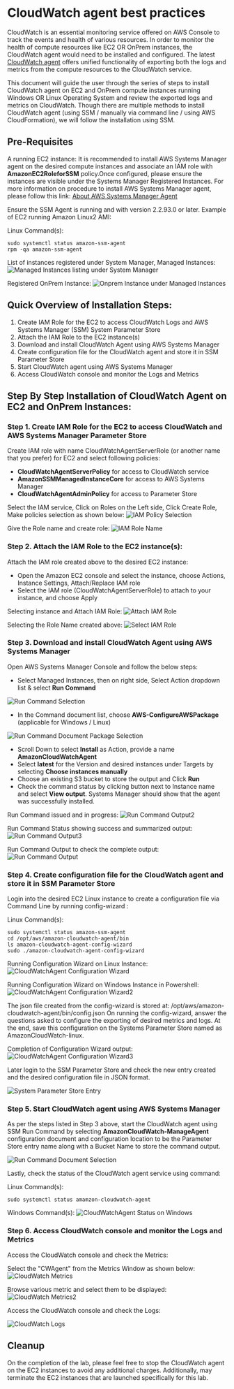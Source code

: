 # CloudWatch agent best practices

CloudWatch is an essential monitoring service offered on AWS Console to track the events and health of various resources. In order to monitor the health of compute resources like EC2 OR OnPrem instances, the CloudWatch agent would need to be installed and configured. The latest [CloudWatch agent](https://docs.aws.amazon.com/AmazonCloudWatch/latest/monitoring/Install-CloudWatch-Agent.html) offers unified functionality of exporting both the logs and metrics from the compute resources to the CloudWatch service. 

This document will guide the user through the series of steps to install CloudWatch agent on EC2 and OnPrem compute instances running Windows OR Linux Operating System and review the exported logs and metrics on CloudWatch.
Though there are multiple methods to install CloudWatch agent (using SSM / manually via command line / using AWS CloudFormation), we will follow the installation using SSM.

## Pre-Requisites

A running EC2 instance:
It is recommended to install AWS Systems Manager agent on the desired compute instances and associate an IAM role with **AmazonEC2RoleforSSM** policy.Once configured, please ensure the instances are visible under the Systems Manager Registered Instances. For more information on procedure to install AWS Systems Manager agent, please follow this link: [About AWS Systems Manager Agent](https://docs.aws.amazon.com/systems-manager/latest/userguide/prereqs-ssm-agent.html)

Ensure the SSM Agent is running and with version 2.2.93.0 or later. Example of EC2 running Amazon Linux2 AMI:

Linux Command(s):
```console
sudo systemctl status amazon-ssm-agent
rpm -qa amazon-ssm-agent
```

List of instances registered under System Manager, Managed Instances:
![Managed Instances listing under System Manager](images/ManagedInstancesList.png)

Registered OnPrem Instance:
![Onprem Instance under Managed Instances](images/OnpremInstance.png)

## Quick Overview of Installation Steps:

1. Create IAM Role for the EC2 to access CloudWatch Logs and AWS Systems Manager (SSM) System Parameter Store
2. Attach the IAM Role to the EC2 instance(s)
3. Download and install CloudWatch Agent using AWS Systems Manager
4. Create configuration file for the CloudWatch agent and store it in SSM Parameter Store
5. Start CloudWatch agent using AWS Systems Manager
6. Access CloudWatch console and monitor the Logs and Metrics 

## Step By Step Installation of CloudWatch Agent on EC2 and OnPrem Instances:

### Step 1. Create IAM Role for the EC2 to access CloudWatch and AWS Systems Manager Parameter Store

Create IAM role with name CloudWatchAgentServerRole (or another name that you prefer) for EC2 and select following policies:
  * **CloudWatchAgentServerPolicy** for access to CloudWatch service
  * **AmazonSSMManagedInstanceCore** for access to AWS Systems Manager
  * **CloudWatchAgentAdminPolicy** for access to Parameter Store

Select the IAM service, Click on Roles on the Left side, Click Create Role, Make policies selection as shown below:
![IAM Policy Selection](images/IAMRolePolicies.png)

Give the Role name and create role:
![IAM Role Name](images/IAMRoleName.png)





### Step 2. Attach the IAM Role to the EC2 instance(s):

Attach the IAM role created above to the desired EC2 instance:
  * Open the Amazon EC2 console and select the instance, choose Actions, Instance Settings, Attach/Replace IAM role
  * Select the IAM role (CloudWatchAgentServerRole) to attach to your instance, and choose Apply

Selecting instance and Attach IAM Role:
![Attach IAM Role](images/AttachIAMRole.png)

Selecting the Role Name created above:
![Select IAM Role](images/SelectingRole.png)





### Step 3. Download and install CloudWatch Agent using AWS Systems Manager

Open AWS Systems Manager Console and follow the below steps:
  * Select Managed Instances, then on right side, Select Action dropdown list & select **Run Command**

![Run Command Selection](images/RunCommandSelect.png)

  * In the Command document list, choose **AWS-ConfigureAWSPackage** (applicable for Windows / Linux)

![Run Command Document Package Selection](images/RunCommandDocumentSelectPackage.png)

  * Scroll Down to select **Install** as Action, provide a name **AmazonCloudWatchAgent**
  * Select **latest** for the Version and desired instances under Targets by selecting **Choose instances manually** 
  * Choose an existing S3 bucket to store the output and Click **Run**
  * Check the command status by clicking button next to Instance name and select **View output**. Systems Manager should show that the agent was successfully installed.

Run Command issued and in progress:
![Run Command Output2](images/RunCmd-InProgress.png)

Run Command Status showing success and summarized output:
![Run Command Output3](images/Windows-RunCmd-OP.png)

Run Command Output to check the complete output: 
![Run Command Output](images/RunCommandOutput.png)





### Step 4. Create configuration file for the CloudWatch agent and store it in SSM Parameter Store

Login into the desired EC2 Linux instance to create a configuration file via Command Line by running config-wizard :

Linux Command(s):
```console
sudo systemctl status amazon-ssm-agent
cd /opt/aws/amazon-cloudwatch-agent/bin
ls amazon-cloudwatch-agent-config-wizard
sudo ./amazon-cloudwatch-agent-config-wizard
```

Running Configuration Wizard on Linux Instance:
![CloudWatchAgent Configuration Wizard](images/CWAgentConfig.png)

Running Configuration Wizard on Windows Instance in Powershell:
![CloudWatchAgent Configuration Wizard2](images/Windows-CWAgent-Config1.png)

The json file created from the config-wizard is stored at: /opt/aws/amazon-cloudwatch-agent/bin/config.json
On running the config-wizard, answer the questions asked to configure the exporting of desired metrics and logs. At the end, save this configuration on the Systems Parameter Store named as AmazonCloudWatch-linux.

Completion of Configuration Wizard output:
![CloudWatchAgent Configuration Wizard3](images/Windows-CWAgent-Config2.png)

Later login to the SSM Parameter Store and check the new entry created and the desired configuration file in JSON format.

![System Parameter Store Entry](images/SystemParameterStore.png)





### Step 5. Start CloudWatch agent using AWS Systems Manager

As per the steps listed in Step 3 above, start the CloudWatch agent using SSM Run Command by selecting **AmazonCloudWatch-ManageAgent** configuration document and configuration location to be the Parameter Store entry name along with a Bucket Name to store the command output.

![Run Command Document Selection](images/RunCommandDocumentSelect.png)

Lastly, check the status of the CloudWatch agent service using command:

Linux Command(s):
```console
sudo systemctl status amamzon-cloudwatch-agent
```
Windows Command(s):
![CloudWatchAgent Status on Windows](images/Windows-ServiceStatus.png)





### Step 6. Access CloudWatch console and monitor the Logs and Metrics 

Access the CloudWatch console and check the Metrics:

Select the "CWAgent" from the Metrics Window as shown below:
![CloudWatch Metrics](images/Metrics-CWAgent.png)

Browse various metric and select them to be displayed:
![CloudWatch Metrics2](images/Metrics-DisplayWindowsVM.png)

Access the CloudWatch console and check the Logs:

![CloudWatch Logs](images/Logs-LinuxVM.png)





## Cleanup

On the completion of the lab, please feel free to stop the CloudWatch agent on the EC2 instances to avoid any additional charges. Additionally, may terminate the EC2 instances that are launched specifically for this lab.




